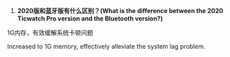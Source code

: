 1. **2020版和蓝牙版有什么区别？\(What is the difference between the 2020 Ticwatch Pro version and the Bluetooth version?\)**

 1G内存，有效缓解系统卡顿问题

Increased to 1G memory, effectively alleviate the system lag problem.

